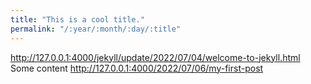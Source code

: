 ```yaml
---
title: "This is a cool title."
permalink: "/:year/:month/:day/:title"
---
```

http://127.0.0.1:4000/jekyll/update/2022/07/04/welcome-to-jekyll.html
Some content
http://127.0.0.1:4000/2022/07/06/my-first-post